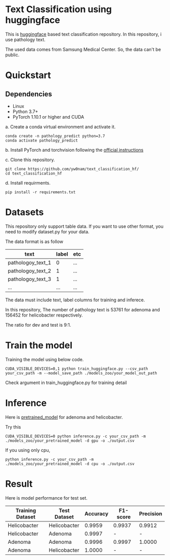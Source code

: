 # Text Classification using huggingface

This is [huggingface](https://huggingface.co/) based text classification repository.
In this repository, i use pathology text. 

The used data comes from Samsung Medical Center. So, the data can't be public.


# Quickstart

## Dependencies

- Linux
- Python 3.7+
- PyTorch 1.10.1 or higher and CUDA

a. Create a conda virtual environment and activate it.

```shell
conda create -n pathology_predict python=3.7
conda activate pathology_predict
```
b. Install PyTorch and torchvision following the [official instructions](https://pytorch.org/)

c. Clone this repository.

```shell
git clone https://github.com/yw0nam/text_classification_hf/
cd text_classification_hf
```

d. Install requirments.

```shell
pip install -r requirements.txt
```

# Datasets

This repository only support table data.
If you want to use other format, you need to modify dataset.py for your data.

The data format is as follow

text | label | etc |
--- | --- | --- |
pathologoy_text_1 | 0 | ... |
pathologoy_text_2 | 1 | ... |
pathologoy_text_3 | 1| ... | 
... | ... | ... |

The data must include text, label columns for training and inferece.

In this repository, The number of pathology text is 53761 for adenoma and 156452 for helicobacter respectively.

The ratio for dev and test is 9:1.

# Train the model

Training the model using below code.

```
CUDA_VISIBLE_DEVICES=0,1 python train_huggingface.py --csv_path your_csv_path -m --model_save_path ./models_zoo/your_model_out_path
```

Check argument in train_huggingface.py for training detail 

# Inference


Here is [pretrained_model](https://drive.google.com/drive/folders/1HVrk0DlN6PN8wFEA2HpnT1ej4JF6b6-R?usp=sharing) for adenoma and helicobacter.

Try this

```
CUDA_VISIBLE_DEVICES=0 python inference.py -c your_csv_path -m ./models_zoo/your_pretrained_model -d gpu -o ./output.csv
```

If you using only cpu,

```
python inference.py -c your_csv_path -m ./models_zoo/your_pretrained_model -d cpu -o ./output.csv
```

# Result

Here is model performance for test set.

Training Dataset | Test Dataset| Accuracy |F1-score | Precision |
--- |  --- | --- | --- | --- | 
Helicobacter | Helicobacter |0.9959 | 0.9937 | 0.9912 |
Helicobacter | Adenoma |0.9997 | - | - |
Adenoma | Adenoma |0.9996 |  0.9997 | 1.0000 |
Adenoma | Helicobacter | 1.0000 |  - | - |



